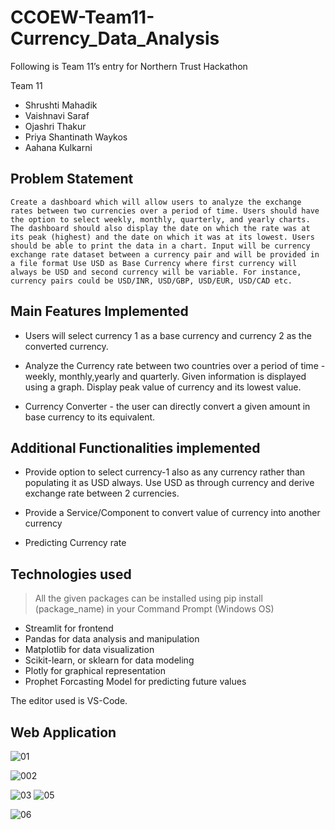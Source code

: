 # CCOEW-Team11-Currency_Data_Analysis

Following is Team 11’s entry for Northern Trust Hackathon

Team 11  
- Shrushti Mahadik  
- Vaishnavi Saraf   
- Ojashri Thakur   
- Priya Shantinath Waykos  
- Aahana Kulkarni   

## Problem Statement

```Create a dashboard which will allow users to analyze the exchange rates between two currencies over a period of time. Users should have the option to select weekly, monthly, quarterly, and yearly charts. The dashboard should also display the date on which the rate was at its peak (highest) and the date on which it was at its lowest. Users should be able to print the data in a chart. Input will be currency exchange rate dataset between a currency pair and will be provided in a file format Use USD as Base Currency where first currency will always be USD and second currency will be variable. For instance, currency pairs could be USD/INR, USD/GBP, USD/EUR, USD/CAD etc. ```


## Main Features Implemented   

- Users will select currency 1 as a base currency and currency 2 as the converted currency. 

- Analyze the Currency rate between two countries over a period of time - weekly, monthly,yearly and quarterly. Given information is displayed using a graph. Display peak value of currency and its lowest value.

- Currency Converter - the user can directly convert a given amount in base currency to its equivalent.


## Additional Functionalities implemented  

- Provide option to select currency-1 also as any currency rather than populating it as USD  always. Use USD as through currency and derive exchange rate between 2 currencies. 

- Provide a Service/Component to convert value of currency into another currency 

- Predicting Currency rate

## Technologies used 

>All the given packages can be installed using pip install (package_name) in your Command Prompt (Windows OS)  

- Streamlit for frontend 
- Pandas for data analysis and manipulation
- Matplotlib for data visualization
- Scikit-learn, or sklearn for data modeling 
- Plotly for graphical representation
- Prophet Forcasting Model for predicting future values

The editor used is VS-Code.

## Web Application
![01](https://github.com/VaishnaviSaraf/CCOEW-Team11-Currency_Data_Analysis/assets/100290198/339922d6-c4ca-4f14-ad46-722ca1d30887)

![002](https://github.com/VaishnaviSaraf/CCOEW-Team11-Currency_Data_Analysis/assets/100290198/f93e982d-d853-41ea-b18c-fee411bc1a15)


![03](https://github.com/VaishnaviSaraf/CCOEW-Team11-Currency_Data_Analysis/assets/100290198/422b27b4-bd29-4926-9ae2-6332d06584c1)
![05](https://github.com/VaishnaviSaraf/CCOEW-Team11-Currency_Data_Analysis/assets/100290198/02e68e60-2cad-4cf9-bbfa-5c7588735e5e)

![06](https://github.com/VaishnaviSaraf/CCOEW-Team11-Currency_Data_Analysis/assets/100290198/a01dba8c-05c7-4e06-a169-b2cc3253dfbd)

